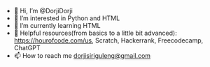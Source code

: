 - 👋 Hi, I’m @DorjiDorji
- 👀 I’m interested in Python and HTML
- 🌱 I’m currently learning HTML
- 📗 Helpful resources(from basics to a little bit advanced): https://hourofcode.com/us, Scratch, Hackerrank, Freecodecamp, ChatGPT 
- 📫 How to reach me dorjisiriguleng@gmail.com

<!---
DorjiDorji/DorjiDorji is a ✨ special ✨ repository because its `README.md` (this file) appears on your GitHub profile.
You can click the Preview link to take a look at your changes.
--->
